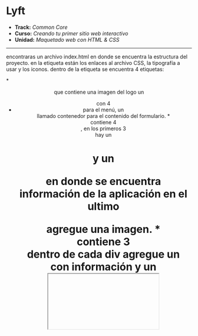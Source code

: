 # Lyft

* **Track:** _Common Core_
* **Curso:** _Creando tu primer sitio web interactivo_
* **Unidad:** _Maquetado web con HTML & CSS_

***

encontraras un archivo index.html en donde se encuentra la estructura del proyecto. 
en la etiqueta <head> están los enlaces al archivo CSS, la tipografía a usar y los iconos.
dentro de la etiqueta <body> se encuentra 4 etiquetas:

*<header> que contiene una imagen del logo un <ul> con 4 <li> para el menú, un <div> llamado contenedor para el contenido del formulario. 
*<main> contiene 4 <div>, en los primeros 3 <div> hay un <h1> y un <p> en donde se encuentra información de la aplicación en el ultimo <div> agregue una imagen.
*<article> contiene 3 <div> dentro de cada div agregue un <div> con información y un <iframe> con un video sacado de YouTube.  
*<footer> contiene 2 <div> :
 -primero se encuentran 4 <div>
    ~ primeros 3 se encuentra información. 
    ~ En el ultimo enlace imágenes de donde se puede descargar.
 -segundo hay un <div> son 4 <span> en donde se encuentran los iconos de redes sociales. 

 Dentro del archivo CSS agregue las caracteristicas de cada etiqueta o clase que puse en HTML.
